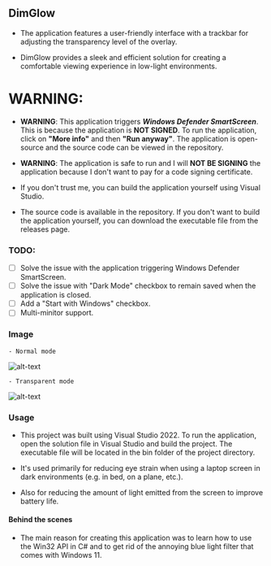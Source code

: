 ## DimGlow
- The application features a user-friendly interface with a trackbar for adjusting the transparency level of the overlay.

- DimGlow provides a sleek and efficient solution for creating a comfortable viewing experience in low-light environments.

# **WARNING**:
- **WARNING**: This application triggers **_Windows Defender SmartScreen_**. This is because the application is **NOT SIGNED**. To run the application, click on **"More info"** and then **"Run anyway"**. The application is open-source and the source code can be viewed in the repository.

- **WARNING**: The application is safe to run and I will **NOT BE SIGNING** the application because I don't want to pay for a code signing certificate.

- If you don't trust me, you can build the application yourself using Visual Studio.

- The source code is available in the repository. If you don't want to build the application yourself, you can download the executable file from the releases page.

### TODO:
- [	] Solve the issue with the application triggering Windows Defender SmartScreen.
- [ ] Solve the issue with "Dark Mode" checkbox to remain saved when the application is closed.
- [ ] Add a "Start with Windows" checkbox.
- [ ] Multi-minitor support.

### Image
	- Normal mode
![alt-text](https://i.imgur.com/s7w9dZV.png)

	- Transparent mode
![alt-text](https://i.imgur.com/WDo0guB.png)


### Usage
- This project was built using Visual Studio 2022. To run the application, open the solution file in Visual Studio and build the project. The executable file will be located in the bin folder of the project directory.

- It's used primarily for reducing eye strain when using a laptop screen in dark environments (e.g. in bed, on a plane, etc.).

- Also for reducing the amount of light emitted from the screen to improve battery life.

#### Behind the scenes
- The main reason for creating this application was to learn how to use the Win32 API in C# and to get rid of the annoying blue light filter that comes with Windows 11.
